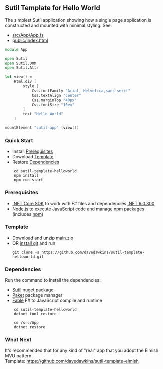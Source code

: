 ## Sutil Template for Hello World

The simplest Sutil application showing how a single page application is constructed and mounted with minimal styling. See:
- [src/App/App.fs](src/App/App.fs)
- [public/index.html](public/index.html)

```fs
module App

open Sutil
open Sutil.DOM
open Sutil.Attr

let view() =
    Html.div [
        style [
            Css.fontFamily "Arial, Helvetica,sans-serif"
            Css.textAlign "center"
            Css.marginTop "40px"
            Css.fontSize "10ex"
        ]
        text "Hello World"
    ]

mountElement "sutil-app" (view())
```

### Quick Start

- Install [Prerequisites](#prerequisites)
- Download [Template](#template)
- Restore [Dependencies](#dependencies)

```
    cd sutil-template-helloworld
    npm install
    npm run start
```

### Prerequisites

- [.NET Core SDK](https://dotnet.microsoft.com/) to work with F# files and dependencies [.NET 6.0.300](https://dotnet.microsoft.com/en-us/download/dotnet/6.0)
- [Node.js](https://nodejs.org/) to execute JavaScript code and manage npm packages (includes [npm](https://www.npmjs.com/)) 

### Template
 - Download and unzip [main.zip](https://github.com/davedawkins/sutil-template-helloworld/archive/refs/heads/main.zip)
 - OR [install git](https://git-scm.com/) and run
   ```
   git clone -s https://github.com/davedawkins/sutil-template-helloworld.git
   ```

### Dependencies

Run the command to install the dependencies:
- [Sutil](https://www.nuget.org/packages/Sutil) nuget package
- [Paket](https://www.nuget.org/packages/Paket) package manager
- [Fable](https://fable.io/) F# to JavaScript compile and runtime 

```
    cd sutil-template-helloworld
    dotnet tool restore

    cd /src/App
    dotnet restore
```

### What Next

It's recommended that for any kind of "real" app that you adopt the Elmish MVU pattern.  
Template: https://github.com/davedawkins/sutil-template-elmish

